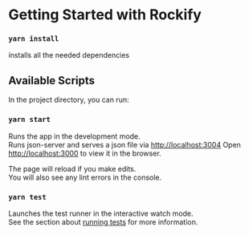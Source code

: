 # Getting Started with Rockify

### `yarn install`

installs all the needed dependencies

## Available Scripts

In the project directory, you can run:

### `yarn start`

Runs the app in the development mode.\
Runs json-server and serves a json file via [http://localhost:3004](http://localhost:3004)
Open [http://localhost:3000](http://localhost:3000) to view it in the browser.

The page will reload if you make edits.\
You will also see any lint errors in the console.

### `yarn test`

Launches the test runner in the interactive watch mode.\
See the section about [running tests](https://facebook.github.io/create-react-app/docs/running-tests) for more information.
